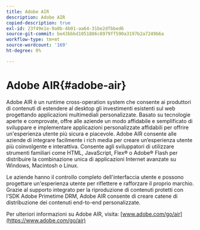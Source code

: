 ```yaml
---
title: Adobe AIR
description: Adobe AIR
copied-description: true
exl-id: 23f49e1e-9a0b-4b01-aa64-31be2dfbbed6
source-git-commit: be43bbbd1051886c8979ff590a3197b2a7249b6a
workflow-type: tm+mt
source-wordcount: '169'
ht-degree: 0%

---
```


# Adobe AIR{#adobe-air}

Adobe AIR è un runtime cross-operation system che consente ai produttori di contenuti di estendere al desktop gli investimenti esistenti sul web progettando applicazioni multimediali personalizzate. Basato su tecnologie aperte e comprovate, offre alle aziende un modo affidabile e semplificato di sviluppare e implementare applicazioni personalizzate affidabili per offrire un&#39;esperienza utente più sicura e piacevole. Adobe AIR consente alle aziende di integrare facilmente i rich media per creare un’esperienza utente più coinvolgente e interattiva. Consente agli sviluppatori di utilizzare strumenti familiari come HTML, JavaScript, Flex® o Adobe® Flash per distribuire la combinazione unica di applicazioni Internet avanzate su Windows, Macintosh o Linux.

Le aziende hanno il controllo completo dell&#39;interfaccia utente e possono progettare un&#39;esperienza utente per riflettere e rafforzare il proprio marchio. Grazie al supporto integrato per la riproduzione di contenuti protetti con l’SDK Adobe Primetime DRM, Adobe AIR consente di creare catene di distribuzione dei contenuti end-to-end personalizzate.

Per ulteriori informazioni su Adobe AIR, visita: [www.adobe.com/go/air](https://www.adobe.com/go/air)
